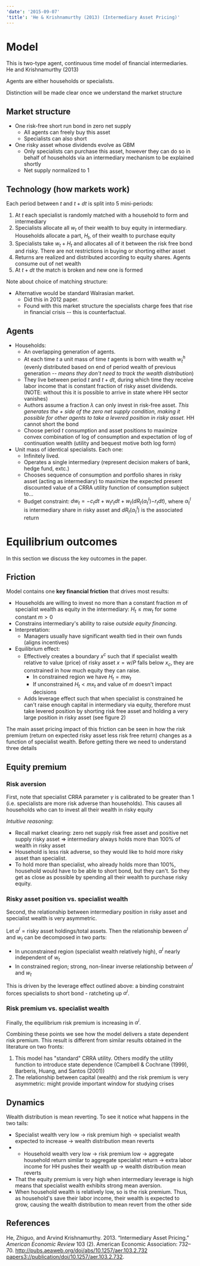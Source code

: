 ```yaml
---
'date': '2015-09-07'
'title': 'He & Krishnamurthy (2013) (Intermediary Asset Pricing)'
---
```


<h1 id="model">Model</h1>
<p>This is two-type agent, continuous time model of financial intermediaries. <span class="citation">He and Krishnamurthy (2013)</span></p>
<p>Agents are either households or specialists.</p>
<p>Distinction will be made clear once we understand the market structure</p>
<h2 id="market-structure">Market structure</h2>
<ul>
<li>One risk-free short run bond in zero net supply
<ul>
<li>All agents can freely buy this asset</li>
<li>Specialists can also short</li>
</ul></li>
<li>One risky asset whose dividends evolve as GBM
<ul>
<li>Only specialists can purchase this asset, however they can do so in behalf of households via an intermediary mechanism to be explained shortly</li>
<li>Net supply normalized to 1</li>
</ul></li>
</ul>
<h2 id="technology-how-markets-work">Technology (how markets work)</h2>
<p>Each period between <span class="math inline"><em>t</em></span> and <span class="math inline"><em>t</em> + <em>d</em><em>t</em></span> is split into 5 mini-periods:</p>
<ol style="list-style-type: decimal">
<li>At <span class="math inline"><em>t</em></span> each specialist is randomly matched with a household to form and intermediary</li>
<li>Specialists allocate all <span class="math inline"><em>w</em><sub><em>t</em></sub></span> of their wealth to buy equity in intermediary. Households allocate a part, <span class="math inline"><em>H</em><sub><em>t</em></sub></span>, of their wealth to purchase equity</li>
<li>Specialists take <span class="math inline"><em>w</em><sub><em>t</em></sub> + <em>H</em><sub><em>t</em></sub></span> and allocates all of it between the risk free bond and risky. There are not restrictions in buying or shorting either asset</li>
<li>Returns are realized and distributed according to equity shares. Agents consume out of net wealth</li>
<li>At <span class="math inline"><em>t</em> + <em>d</em><em>t</em></span> the match is broken and new one is formed</li>
</ol>
<p>Note about choice of matching structure:</p>
<ul>
<li>Alternative would be standard Walrasian market.
<ul>
<li>Did this in 2012 paper.</li>
<li>Found with this market structure the specialists charge fees that rise in financial crisis -- this is counterfactual.</li>
</ul></li>
</ul>
<h2 id="agents">Agents</h2>
<ul>
<li>Households:
<ul>
<li>An overlapping generation of agents.</li>
<li>At each time <span class="math inline"><em>t</em></span> a unit mass of time <span class="math inline"><em>t</em></span> agents is born with wealth <span class="math inline"><em>w</em><sub><em>t</em></sub><sup><em>h</em></sup></span> (evenly distributed based on end of period wealth of previous generation -- <em>means they don't need to track the wealth distribution</em>)</li>
<li>They live between period <span class="math inline"><em>t</em></span> and <span class="math inline"><em>t</em> + <em>d</em><em>t</em></span>, during which time they receive labor income that is constant fraction of risky asset dividends. (NOTE: without this it is possible to arrive in state where HH sector vanishes)</li>
<li>Authors assume a fraction <span class="math inline"><em>λ</em></span> can only invest in risk-free asset. <em>This generates the <span class="math inline">+</span> side of the zero net supply condition, making it possible for other agents to take a levered position in risky asset.</em> HH cannot short the bond</li>
<li>Choose period <span class="math inline"><em>t</em></span> consumption and asset positions to maximize convex combination of log of consumption and expectation of log of continuation wealth (utility and bequest motive both log form)</li>
</ul></li>
<li>Unit mass of identical specialists. Each one:
<ul>
<li>Infinitely lived.</li>
<li>Operates a single intermediary (represent decision makers of bank, hedge fund, extc.)</li>
<li>Chooses sequence of consumption and portfolio shares in risky asset (acting as intermediary) to maximize the expected present discounted value of a CRRA utility function of consumption subject to...</li>
<li>Budget constraint: <span class="math inline"><em>d</em><em>w</em><sub><em>t</em></sub> = −<em>c</em><sub><em>t</em></sub><em>d</em><em>t</em> + <em>w</em><sub><em>t</em></sub><em>r</em><sub><em>t</em></sub><em>d</em><em>t</em> + <em>w</em><sub><em>t</em></sub>(<em>d</em><em>R</em><sub><em>t</em></sub>(<em>α</em><sub><em>t</em></sub><sup><em>I</em></sup>)−<em>r</em><sub><em>t</em></sub><em>d</em><em>t</em>)</span>, where <span class="math inline"><em>α</em><sub><em>t</em></sub><sup><em>I</em></sup></span> is intermediary share in risky asset and <span class="math inline"><em>d</em><em>R</em><sub><em>t</em></sub>(<em>α</em><sub><em>t</em></sub><sup><em>I</em></sup>)</span> is the associated return</li>
</ul></li>
</ul>
<h1 id="equilibrium-outcomes">Equilibrium outcomes</h1>
<p>In this section we discuss the key outcomes in the paper.</p>
<h2 id="friction">Friction</h2>
<p>Model contains one <strong>key financial friction</strong> that drives most results:</p>
<ul>
<li>Households are willing to invest no more than a constant fraction <span class="math inline"><em>m</em></span> of specialist wealth as equity in the intermediary: <span class="math inline"><em>H</em><sub><em>t</em></sub> ≤ <em>m</em><em>w</em><sub><em>t</em></sub></span> for some constant <span class="math inline"><em>m</em> &gt; 0</span></li>
<li>Constrains intermediary's ability to raise <em>outside equity financing</em>.</li>
<li>Interpretation:
<ul>
<li>Managers usually have significant wealth tied in their own funds (aligns incentives)</li>
</ul></li>
<li>Equilibrium effect:
<ul>
<li>Effectively creates a boundary <span class="math inline"><em>x</em><sup><em>c</em></sup></span> such that if specialist wealth relative to value (price) of risky asset <span class="math inline"><em>x</em> = <em>w</em>/<em>P</em></span> falls below <span class="math inline"><em>x</em><sub><em>c</em></sub></span>, they are constrained in how much equity they can raise.
<ul>
<li>In constrained region we have <span class="math inline"><em>H</em><sub><em>t</em></sub> = <em>m</em><em>w</em><sub><em>t</em></sub></span></li>
<li>If unconstrained <span class="math inline"><em>H</em><sub><em>t</em></sub> &lt; <em>m</em><em>x</em><sub><em>t</em></sub></span> and value of <span class="math inline"><em>m</em></span> doesn't impact decisions</li>
</ul></li>
<li>Adds leverage effect such that when specialist is constrained he can't raise enough capital in intermediary via equity, therefore must take levered position by shorting risk free asset and holding a very large position in risky asset (see figure 2)</li>
</ul></li>
</ul>
<p>The main asset pricing impact of this friction can be seen in how the risk premium (return on expected risky asset less risk free return) changes as a function of specialist wealth. Before getting there we need to understand three details</p>
<h2 id="equity-premium">Equity premium</h2>
<h3 id="risk-aversion">Risk aversion</h3>
<p>First, note that specialist CRRA parameter <span class="math inline"><em>γ</em></span> is calibrated to be greater than <span class="math inline">1</span> (i.e. specialists are more risk adverse than households). This causes all households who can to invest all their wealth in risky equity</p>
<p><em>Intuitive reasoning</em>:</p>
<ul>
<li>Recall market clearing: zero net supply risk free asset and positive net supply risky asset <span class="math inline">⇒</span> intermediary always holds more than 100% of wealth in risky asset</li>
<li>Household is less risk adverse, so they would like to hold more risky asset than specialist.</li>
<li>To hold more than specialist, who already holds more than 100%, household would have to be able to short bond, but they can't. So they get as close as possible by spending all their wealth to purchase risky equity.</li>
</ul>
<h3 id="risky-asset-position-vs.-specialist-wealth">Risky asset position vs. specialist wealth</h3>
<p>Second, the relationship between intermediary position in risky asset and specialist wealth is very asymmetric.</p>
<p>Let <span class="math inline"><em>α</em><sup><em>i</em></sup> = risky asset holdings/total assets</span>. Then the relationship beween <span class="math inline"><em>α</em><sup><em>I</em></sup></span> and <span class="math inline"><em>w</em><sub><em>t</em></sub></span> can be decomposed in two parts:</p>
<ul>
<li>In unconstrained region (specialist wealth relatively high), <span class="math inline"><em>α</em><sup><em>I</em></sup></span> nearly independent of <span class="math inline"><em>w</em><sub><em>t</em></sub></span></li>
<li>In constrained region; strong, non-linear inverse relationship between <span class="math inline"><em>α</em><sup><em>I</em></sup></span> and <span class="math inline"><em>w</em><sub><em>t</em></sub></span></li>
</ul>
<p>This is driven by the leverage effect outlined above: a binding constraint forces specialists to short bond - ratcheting up <span class="math inline"><em>α</em><sup><em>i</em></sup></span>.</p>
<h3 id="risk-premium-vs.-specialist-wealth">Risk premium vs. specialist wealth</h3>
<p>Finally, the equilibrium risk premium is increasing in <span class="math inline"><em>α</em><sup><em>i</em></sup></span>.</p>
<p>Combining these points we see how the model delivers a state dependent risk premium. This result is different from similar results obtained in the literature on two fronts:</p>
<ol style="list-style-type: decimal">
<li>This model has &quot;standard&quot; CRRA utility. Others modify the utility function to introduce state dependence (Campbell &amp; Cochrane (1999), Barberis, Huang, and Santos (2001))</li>
<li>The relationship between capital (wealth) and the risk premium is very asymmetric: might provide important window for studying crises</li>
</ol>
<h2 id="dynamics">Dynamics</h2>
<p>Wealth distribution is mean reverting. To see it notice what happens in the two tails:</p>
<ul>
<li>Specialist wealth very low -&gt; risk premium high -&gt; specialist wealth expected to increase -&gt; wealth distribution mean reverts</li>
<li><ul>
<li>Household wealth very low -&gt; risk premium low -&gt; aggregate household return similar to aggregate specialist return -&gt; extra labor income for HH pushes their wealth up -&gt; wealth distribution mean reverts</li>
</ul></li>
<li>That the equity premium is very high when intermediary leverage is high means that specialist wealth exhibits strong mean aversion.</li>
<li>When household wealth is relatively low, so is the risk premium. Thus, as household's save their labor income, their wealth is expected to grow, causing the wealth distribution to mean revert from the other side</li>
</ul>
<!-- Make figures appear before the References section header is printed -->
<!-- \clearpage -->
<h2 id="references">References</h2>
<!-- The following lines are text commands to make the bibliography section print properly -->
<p>    </p>
<div id="refs" class="references">
<div id="ref-He2013b">
<p>He, Zhiguo, and Arvind Krishnamurthy. 2013. “Intermediary Asset Pricing.” <em>American Economic Review</em> 103 (2). American Economic Association: 732–70. <a href="http://pubs.aeaweb.org/doi/abs/10.1257/aer.103.2.732 papers3://publication/doi/10.1257/aer.103.2.732" class="uri">http://pubs.aeaweb.org/doi/abs/10.1257/aer.103.2.732 papers3://publication/doi/10.1257/aer.103.2.732</a>.</p>
</div>
</div>

